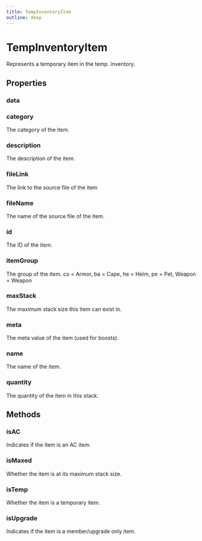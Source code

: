 ```yaml
---
title: TempInventoryItem
outline: deep
---
```

# TempInventoryItem
Represents a temporary item in the temp. inventory.
## Properties
### data


### category
The category of the item.


### description
The description of the item.


### fileLink
The link to the source file of the item


### fileName
The name of the source file of the item.


### id
The ID of the item.


### itemGroup
The group of the item.
co = Armor, ba = Cape, he = Helm, pe = Pet, Weapon = Weapon


### maxStack
The maximum stack size this item can exist in.


### meta
The meta value of the item (used for boosts).


### name
The name of the item.


### quantity
The quantity of the item in this stack.




## Methods
### isAC
Indicates if the item is an AC item.


### isMaxed
Whether the item is at its maximum stack size.


### isTemp
Whether the item is a temporary item.


### isUpgrade
Indicates if the item is a member/upgrade only item.

